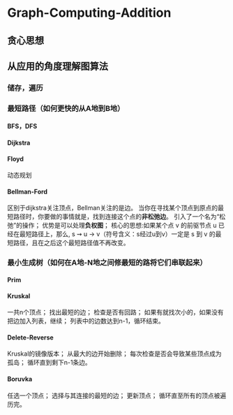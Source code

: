 # Graph-Computing-Addition
## 贪心思想

## 从应用的角度理解图算法
### 储存，遍历
### 最短路径（如何更快的从A地到B地）
#### BFS，DFS
#### Dijkstra

#### Floyd
动态规划

#### Bellman-Ford
区别于dijkstra关注顶点，Bellman关注的是边。
当你在寻找某个顶点到原点的最短路径时，你要做的事情就是，找到连接这个点的**非松弛边**。
引入了一个名为“松弛”的操作；
优势是可以处理**负权图**；
核心的思想:如果某个点 v 的前驱节点 u 已经在最短路径上，那么, s ⇝ u → v（符号含义：s经过u到v）一定是 s 到 v 的最短路径，且在之后这个最短路径值不再改变。


### 最小生成树（如何在A地-N地之间修最短的路将它们串联起来）
#### Prim
#### Kruskal
一共n个顶点；
找出最短的边；
检查是否有回路；
如果有就找次小的，如果没有把边加入列表，继续；
列表中的边数达到n-1，循环结束。

#### Delete-Reverse
Kruskal的镜像版本；
从最大的边开始删除；
每次检查是否会导致某些顶点成为孤岛；
循环直到剩下n-1条边。

#### Boruvka
任选一个顶点；
选择与其连接的最短的边；
更新顶点；
循环直至所有的顶点被遍历完。

